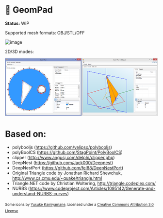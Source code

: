 #  :straight_ruler: GeomPad  
**Status:** WIP

Supported mesh formats: OBJ/STL/OFF

![image](https://user-images.githubusercontent.com/15663687/222509167-f7e62583-ca14-42da-bbf6-44d5cb25016e.png)


2D/3D modes:

<img width="50%" src="imgs/1.png"/><img width="50%" src="imgs/2.png"/>



# Based on: 
* polybooljs (https://github.com/velipso/polybooljs)
* polyBoolCS (https://github.com/StagPoint/PolyBoolCS)
* clipper (http://www.angusj.com/delphi/clipper.php)
* DeepNest (https://github.com/Jack000/Deepnest)
* DeepNestPort (https://github.com/fel88/DeepNestPort)
* Original Triangle code by Jonathan Richard Shewchuk, http://www.cs.cmu.edu/~quake/triangle.html
* Triangle.NET code by Christian Woltering, http://triangle.codeplex.com/
* NURBS (https://www.codeproject.com/Articles/1095142/Generate-and-understand-NURBS-curves)


<sub>Some icons by [Yusuke Kamiyamane](http://p.yusukekamiyamane.com/). Licensed under a [Creative Commons Attribution 3.0 License](http://creativecommons.org/licenses/by/3.0/)</sub>
